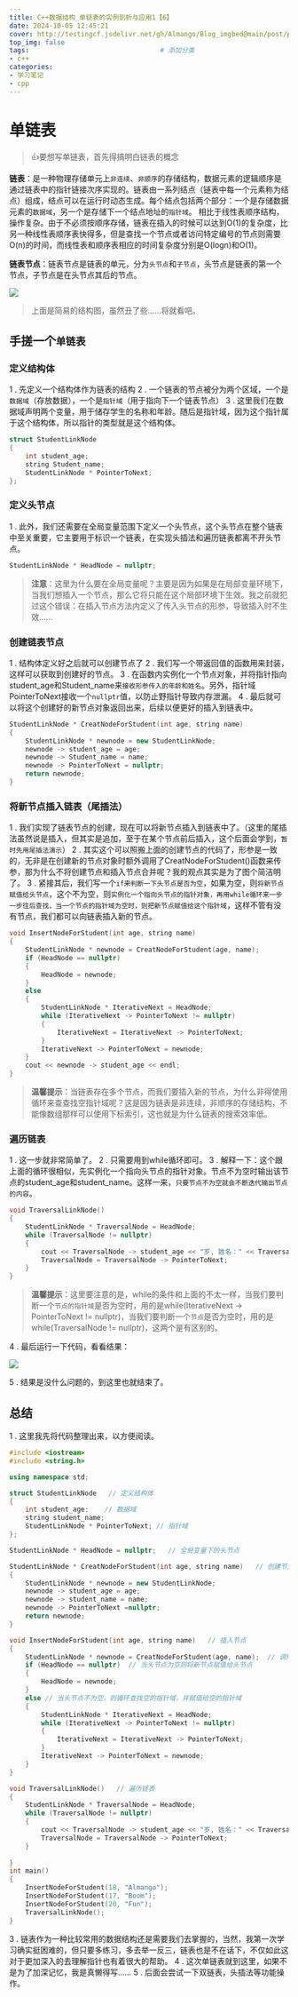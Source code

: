 ```yaml
---
title: C++数据结构_单链表的实例剖析与应用1【6】
date: 2024-10-05 12:45:21
cover: http://testingcf.jsdelivr.net/gh/Almango/Blog_imgbed@main/post/post_cpp6_1.png         # 设置文章封面
top_img: false
tags:                                 # 添加分类
- c++
categories:  
- 学习笔记
- cpp
---
```

# 单链表
>👍要想写单链表，首先得搞明白链表的概念


**链表**：是一种物理存储单元上`非连续`、`非顺序`的存储结构，数据元素的逻辑顺序是通过链表中的指针链接次序实现的。链表由一系列结点（链表中每一个元素称为结点）组成，结点可以在运行时动态生成。每个结点包括两个部分：一个是存储数据元素的`数据域`，另一个是存储下一个结点地址的`指针域`。 相比于线性表顺序结构，操作复杂。由于不必须按顺序存储，链表在插入的时候可以达到O(1)的复杂度，比另一种线性表顺序表快得多，但是查找一个节点或者访问特定编号的节点则需要O(n)的时间，而线性表和顺序表相应的时间复杂度分别是O(logn)和O(1)。 

**链表节点**：链表节点是链表的单元，分为`头节点`和`子节点`，头节点是链表的第一个节点，子节点是在头节点其后的节点。


![](http://testingcf.jsdelivr.net/gh/Almango/Blog_imgbed@main/photos/post_cpp6_1.png)

> 上面是简易的结构图，虽然丑了些……将就看吧。

## 手搓一个`单链表`

### 定义结构体

1 . 先定义一个结构体作为链表的结构
2 . 一个链表的节点被分为两个区域，一个是`数据域`（存放数据），一个是`指针域`（用于指向下一个链表节点）
3 . 这里我们在数据域声明两个变量，用于储存学生的名称和年龄。随后是指针域，因为这个指针属于这个结构体，所以指针的类型就是这个结构体。
```cpp
struct StudentLinkNode
{
    int student_age;
    string Student_name;
    StudentLinkNode * PointerToNext;
};
```

### 定义头节点
1 . 此外，我们还需要在全局变量范围下定义一个头节点，这个头节点在整个链表中至关重要，它主要用于标识一个链表，在实现头插法和遍历链表都离不开头节点。

```cpp
StudentLinkNode * HeadNode = nullptr;
```

>**注意**：这里为什么要在全局变量呢？主要是因为如果是在局部变量环境下，当我们想插入一个节点，那么它将只能在这个局部环境下生效。我之前就犯过这个错误：在插入节点方法内定义了传入头节点的形参，导致插入时不生效……

### 创建链表节点

1 . 结构体定义好之后就可以创建节点了
2 . 我们写一个带返回值的函数用来封装，这样可以获取到创建好的节点。
3 . 在函数内实例化一个节点对象，并将指针指向student_age和Student_name来`接收形参传入的年龄和姓名`。另外，指针域PointerToNext接收一个`nullptr`值，以防止野指针导致内存泄漏。
4 . 最后就可以将这个创建好的新节点对象返回出来，后续以便更好的插入到链表中。
```cpp
StudentLinkNode * CreatNodeForStudent(int age, string name)
{
    StudentLinkNode * newnode = new StudentLinkNode;
    newnode -> student_age = age;
    newnode -> Student_name = name;
    newnode -> PointerToNext = nullptr;
    return newnode;
}
```

### 将新节点插入链表（尾插法）

1 . 我们实现了链表节点的创建，现在可以将新节点插入到链表中了。（这里的尾插法虽然说是插入，但其实是追加，至于在某个节点前后插入，这个后面会学到，`暂时先用尾插法演示`）
2 . 其实这个可以照搬上面的创建节点的代码了，形参是一致的，无非是在创建新的节点对象时额外调用了CreatNodeForStudent()函数来传参，那为什么不将创建节点和插入节点合并呢？我的观点其实是为了图个简洁明了。
3 . 紧接其后，我们写一个`if来判断一下头节点是否为空`，如果为空，则`将新节点赋值给头节点`，这个不为空，则`实例化一个指向头节点的指针对象，再用while循环来一步一步往后查找，当一个节点的指针域为空时，则把新节点赋值给这个指针域`，这样不管有没有节点，我们都可以向链表插入新的节点。

```cpp
void InsertNodeForStudent(int age, string name)
{
    StudentLinkNode * newnode = CreatNodeForStudent(age, name);
    if (HeadNode == nullptr)
    {
        HeadNode = newnode;
    }
    else
    {
        StudentLinkNode * IterativeNext = HeadNode;
        while (IterativeNext -> PointerToNext != nullptr)
        {
            IterativeNext = IterativeNext -> PointerToNext;
        }
        IterativeNext -> PointerToNext = newnode;
    }
    cout << newnode -> student_age << endl;
}
```
>**温馨提示**：当链表存在多个节点，而我们要插入新的节点，为什么非得使用循环来查查找空指针域呢？这是因为链表是非连续，非顺序的存储结构，不能像数组那样可以使用下标索引，这也就是为什么链表的搜索效率低。


### 遍历链表

1 . 这一步就非常简单了。
2 . 只需要用到while循环即可。
3 . 解释一下：这个跟上面的循环很相似，先实例化一个指向头节点的指针对象。节点不为空时输出该节点的student_age和student_name。这样一来，`只要节点不为空就会不断迭代输出节点的内容`。

```cpp
void TraversalLinkNode()
{
    StudentLinkNode * TraversalNode = HeadNode;
    while (TraversalNode != nullptr)
    {
        cout << TraversalNode -> student_age << "岁, 姓名：" << TraversalNode -> student_name << endl;
        TraversalNode = TraversalNode -> PointerToNext;
    }   
}
```
>**温馨提示**：这里要注意的是，while的条件和上面的不太一样，当我们要判断一个`节点的指针域`是否为空时，用的是while(IterativeNext -> PointerToNext != nullptr)，当我们要判断一个`节点`是否为空时，用的是while(TraversalNode != nullptr)，这两个是有区别的。

4 . 最后运行一下代码，看看结果：

![](http://testingcf.jsdelivr.net/gh/Almango/Blog_imgbed@main/post/post_cpp6_2.png)

5 . 结果是没什么问题的，到这里也就结束了。
## 总结

1 . 这里我先将代码整理出来，以方便阅读。

```cpp
#include <iostream>
#include <string.h>

using namespace std;

struct StudentLinkNode   // 定义结构体
{
    int student_age;    // 数据域
    string student_name; 
    StudentLinkNode * PointerToNext; // 指针域
};

StudentLinkNode * HeadNode = nullptr;   // 全局变量下的头节点

StudentLinkNode * CreatNodeForStudent(int age, string name)   // 创建节点
{
    StudentLinkNode * newnode = new StudentLinkNode;
    newnode -> student_age = age;
    newnode -> student_name = name;
    newnode -> PointerToNext =nullptr;
    return newnode;
}

void InsertNodeForStudent(int age, string name)   // 插入节点
{ 
    StudentLinkNode * newnode = CreatNodeForStudent(age, name);  // 调用创建节点函数
    if (HeadNode == nullptr)  // 当头节点为空则将新节点赋值给头节点
    {
        HeadNode = newnode;
    }
    else // 当头节点不为空，则循环查找空的指针域，并赋值给空的指针域
    {
        StudentLinkNode * IterativeNext = HeadNode;
        while (IterativeNext -> PointerToNext != nullptr)
        {
            IterativeNext = IterativeNext -> PointerToNext;
        }
        IterativeNext -> PointerToNext = newnode;
    }
}

void TraversalLinkNode()   // 遍历链表
{
    StudentLinkNode * TraversalNode = HeadNode;
    while (TraversalNode != nullptr)
    {
        cout << TraversalNode -> student_age << "岁, 姓名：" << TraversalNode -> student_name << endl;
        TraversalNode = TraversalNode -> PointerToNext;
    }
    
}
int main()
{
    InsertNodeForStudent(18, "Almango");
    InsertNodeForStudent(17, "Boom");
    InsertNodeForStudent(20, "Fun");
    TraversalLinkNode();
}
```

3 . 链表作为一种比较常用的数据结构还是需要我们去掌握的，当然，我第一次学习确实挺困难的，但只要多练习，多去举一反三，链表也是不在话下，不仅如此这对于更加深入的去理解指针也有着很大的帮助。
4 . 这次单链表就到这里，如果不是为了加深记忆，我是真懒得写……
5 . 后面会尝试一下双链表，头插法等功能操作。
